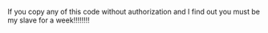 If you copy any of this code without authorization and I find out you must be my slave for a week!!!!!!!!
